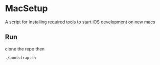 # MacSetup
A script for Installing required tools to start iOS development on new macs

## Run
clone the repo then 
```bash
./bootstrap.sh
```
